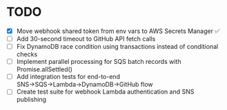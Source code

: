 # TODO

- [x] Move webhook shared token from env vars to AWS Secrets Manager ✅
- [ ] Add 30-second timeout to GitHub API fetch calls
- [ ] Fix DynamoDB race condition using transactions instead of conditional checks
- [ ] Implement parallel processing for SQS batch records with Promise.allSettled()
- [ ] Add integration tests for end-to-end SNS→SQS→Lambda→DynamoDB→GitHub flow
- [ ] Create test suite for webhook Lambda authentication and SNS publishing